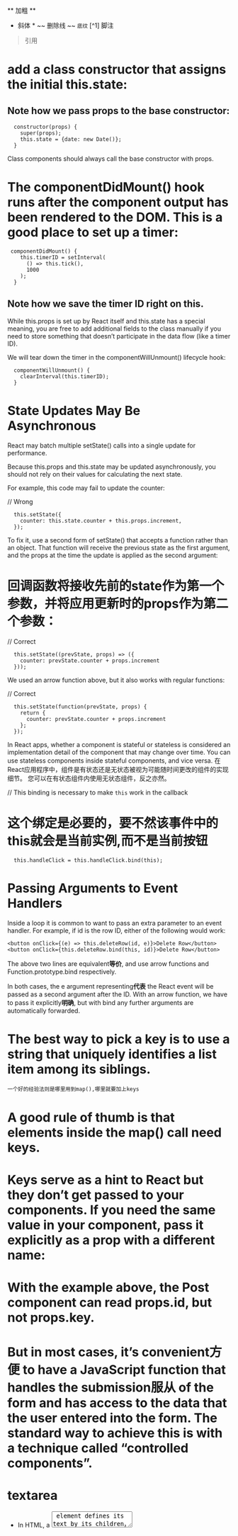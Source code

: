 ** 加粗 **
* 斜体 *
~~ 删除线 ~~
` 底纹 `
[^1] 脚注
> 引用


# add a class constructor that assigns the initial this.state:
## Note how we pass props to the base constructor:
```
  constructor(props) {
    super(props);
    this.state = {date: new Date()};
  }
```
Class components should always call the base constructor with props.

# The componentDidMount() hook runs after the component output has been rendered to the DOM. This is a good place to set up a timer:
```
 componentDidMount() {
    this.timerID = setInterval(
      () => this.tick(),
      1000
    );
  }
```
## Note how we save the timer ID right on this.

While this.props is set up by React itself and this.state has a special meaning, you are free to add additional fields to the class manually if you need to store something that doesn’t participate in the data flow (like a timer ID).

We will tear down the timer in the componentWillUnmount() lifecycle hook:
```
  componentWillUnmount() {
    clearInterval(this.timerID);
  }
```

# State Updates May Be Asynchronous
React may batch multiple setState() calls into a single update for performance.

Because this.props and this.state may be updated asynchronously, you should not rely on their values for calculating the next state.

For example, this code may fail to update the counter:

// Wrong
```
  this.setState({
    counter: this.state.counter + this.props.increment,
  });
```
To fix it, use a second form of setState() that accepts a function rather than an object. That function will receive the previous state as the first argument, and the props at the time the update is applied as the second argument:
# 回调函数将接收先前的state作为第一个参数，并将应用更新时的props作为第二个参数：
// Correct
```
  this.setState((prevState, props) => ({
    counter: prevState.counter + props.increment
  }));
``` 
We used an arrow function above, but it also works with regular functions:

// Correct
```
  this.setState(function(prevState, props) {
    return {
      counter: prevState.counter + props.increment
    };
  });
```

In React apps, whether a component is stateful or stateless is considered an implementation detail of the component that may change over time. You can use stateless components inside stateful components, and vice versa.
在React应用程序中，组件是有状态还是无状态被视为可能随时间更改的组件的实现细节。 您可以在有状态组件内使用无状态组件，反之亦然。

// This binding is necessary to make `this` work in the callback
# 这个绑定是必要的，要不然该事件中的this就会是当前实例,而不是当前按钮
```
  this.handleClick = this.handleClick.bind(this);
```


# Passing Arguments to Event Handlers
Inside a loop it is common to want to pass an extra parameter to an event handler. For example, if id is the row ID, either of the following would work:
```
<button onClick={(e) => this.deleteRow(id, e)}>Delete Row</button>
<button onClick={this.deleteRow.bind(this, id)}>Delete Row</button>
```
The above two lines are equivalent**等价**, and use arrow functions and Function.prototype.bind respectively.

In both cases, the e argument representing**代表** the React event will be passed as a second argument after the ID. With an arrow function, we have to pass it explicitly**明确**, but with bind any further arguments are automatically forwarded.

# The best way to pick a key is to use a **string** that uniquely identifies a list item among its siblings.

`一个好的经验法则是哪里用到map(),哪里就要加上keys`
# A good rule of thumb is that elements inside the map() call need keys.

# Keys serve as a hint to React but they don’t get passed to your components. If you need the same value in your component, pass it explicitly as a prop with a different name:
# With the example above, the Post component can read props.id, but not props.key.

# But in most cases, it’s convenient**方便** to have a JavaScript function that handles the submission**服从** of the form and has access to the data that the user entered into the form. The standard way to achieve this is with a technique called “controlled components”.

# textarea
- In HTML, a <textarea> element defines its text by its children，In React, a <textarea> uses a value attribute instead.
e.g. <textarea value={this.state.value} />

# select
- Note that the Coconut option is initially selected, because of the selected attribute. React, instead of using this selected attribute, uses a value attribute on the root select tag. 
e.g. <select value={this.state.value}><option>其他</option></select>

# Overall, this makes it so that <input type="text">, <textarea>, and <select> all work very similarly - they all accept a value attribute that you can use to implement a controlled component.

# file input is an uncontrolled component

# Handling Multiple Inputs（操作多个input时）
```
  handleInputChange(event) {
    const target = event.target;
    const value = target.type === 'checkbox' ? target.checked : target.value;
    const name = target.name;

    this.setState({
      [name]: value
    });
  }
```
```
  <form>
    <label>
      Is going:
      <input
        name="isGoing"
        type="checkbox"
        checked={this.state.isGoing}
        onChange={this.handleInputChange} />
    </label>
    <br />
    <label>
      Number of guests:
      <input
        name="numberOfGuests"
        type="number"
        value={this.state.numberOfGuests}
        onChange={this.handleInputChange} />
    </label>
  </form>
```

# Note how we used the ES6 computed property name syntax to update the state key corresponding to the given input name:
```
this.setState({
  [name]: value
});
```
- It is equivalent to this ES5 code:
```
var partialState = {};
partialState[name] = value;
this.setState(partialState);
```

# JSX removes whitespace at the beginning and ending of a line. It also removes blank lines. New lines adjacent to tags are removed; new lines that occur in the middle of string literals are condensed into a single space. So these all render to the same thing:
JSX会删除每行开头和结尾的空格，并且也会删除空行。邻接标签的空行也会被移除，字符串之间的空格会被压缩成一个空格，因此下面的渲染效果都是相同的：
```
<div>Hello World</div>

<div>
  Hello World
</div>

<div>
  Hello
  World
</div>

<div>

  Hello World
</div>
```

# When to Use Refs
There are a few good use cases for refs:

Managing focus, text selection, or media playback.
Triggering imperative animations.
Integrating with third-party DOM libraries.
老版本
```
<input type="text" ref={(input) => { this.textInput = input; }} />
```

新版本
```
<div ref={this.myRef} />;
var this.myRef = React.createRef()
this.myRef.current
```

# context:Using context, we can avoid passing props through intermediate elements:
```
const ThemeContext = React.createContext('light');
App
<ThemeContext.Provider value="dark">
	<Toolbar />
<ThemeContext.Provider>

Toolbar
<ThemeButton />

ThemeButton
<ThemeContext.Consumer>
	{theme => <Button {...props} theme={theme} />}
<ThemeContext.Consumer>
```
Requires a function as a child. The function receives the current context value and returns a React node. The value argument passed to the function will be equal to the value prop of the closest Provider for this context above in the tree. If there is no Provider for this context above, the value argument will be equal to the defaultValue that was passed to createContext().

Note: passing undefined as a Provider value does not cause Consumers to use defaultValue.
传递undefined作为提供者不会导致消费者使用defaultValue

# Fragments
A common pattern is for a component to return a list of children. Take this example React snippet:
```
class Table extends React.Component {
  render() {
    return (
      <table>
        <tr>
          <Columns />
        </tr>
      </table>
    );
  }
}
```
<Columns /> would need to return multiple <td> elements in order for the rendered HTML to be valid. If a parent div was used inside the render() of <Columns />, then the resulting HTML will be invalid.
```
class Columns extends React.Component {
  render() {
    return (
      <div>
        <td>Hello</td>
        <td>World</td>
      </div>
    );
  }
}
```

results in a <Table /> output of:
```
<table>
  <tr>
    <div>
		<td>Hello</td>
		<td>World</td>
    </div>
  </tr>
</table>
```

usage:
```
class Columns extends React.Component {
  render() {
    return (
      <React.Fragment>
        <td>Hello</td>
        <td>World</td>
      </React.Fragment>
    );
  }
}
```
which results in a correct <Table /> output of:
```
<table>
  <tr>
    <td>Hello</td>
    <td>World</td>
  </tr>
</table>
```